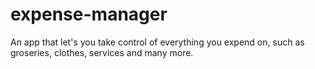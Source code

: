 # expense-manager
An app that let's you take control of everything you expend on, such as groseries, clothes, services and many more.
